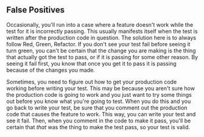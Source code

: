 ## False Positives

Occasionally, you'll run into a case where a feature doesn't work while the test
for it is incorrectly passing. This usually manifests itself when the test is
written after the production code in question. The solution here is to always
follow Red, Green, Refactor. If you don't see your test fail before seeing it
turn green, you can't be certain that the change you are making is the thing
that actually got the test to pass, or if it is passing for some other reason.
By seeing it fail first, you know that once you get it to pass it is passing
because of the changes you made.

Sometimes, you need to figure out how to get your production code working before
writing your test. This may be because you aren't sure how the production
code is going to work and you just want to try some things out before you know
what you're going to test. When you do this and you go back to write your test,
be sure that you comment out the production code that causes the feature to
work. This way, you can write your test and see it fail. Then, when you comment
in the code to make it pass, you'll be certain that _that_ was the thing to make
the test pass, so your test is valid.
